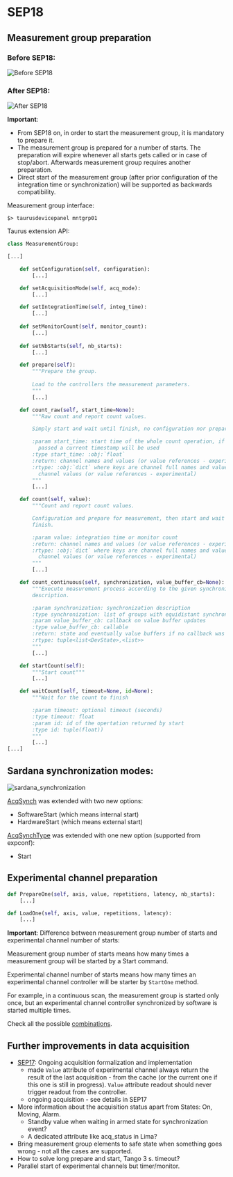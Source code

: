 # SEP18

## Measurement group preparation

### Before SEP18:

![Before SEP18](SEP18_before.png)

### After SEP18:

![After SEP18](SEP18_after.png)

**Important**:

* From SEP18 on, in order to start the measurement group, it is mandatory to 
prepare it.
* The measurement group is prepared for a number of starts. The preparation
will expire whenever all starts gets called or in case of stop/abort.
Afterwards measurement group requires another preparation.
* Direct start of the measurement group (after prior configuration of the
integration time or synchronization) will be supported as backwards
compatibility.

Measurement group interface:

```
$> taurusdevicepanel mntgrp01
```

Taurus extension API:

```python 
class MeasurementGroup:

[...]

    def setConfiguration(self, configuration):
        [...]

    def setAcquisitionMode(self, acq_mode):
        [...]

    def setIntegrationTime(self, integ_time):
        [...]
    
    def setMonitorCount(self, monitor_count):
        [...]
    
    def setNbStarts(self, nb_starts):
        [...]

    def prepare(self):
        """Prepare the group.
        
        Load to the controllers the measurement parameters.
        """
        [...]

    def count_raw(self, start_time=None):
        """Raw count and report count values.

        Simply start and wait until finish, no configuration nor preparation.

        :param start_time: start time of the whole count operation, if not
          passed a current timestamp will be used
        :type start_time: :obj:`float`
        :return: channel names and values (or value references - experimental)
        :rtype: :obj:`dict` where keys are channel full names and values are
          channel values (or value references - experimental)
        """
        [...]

    def count(self, value):
        """Count and report count values.

        Configuration and prepare for measurement, then start and wait until
        finish.

        :param value: integration time or monitor count
        :return: channel names and values (or value references - experimental)
        :rtype: :obj:`dict` where keys are channel full names and values are
          channel values (or value references - experimental)
        """
        [...]

    def count_continuous(self, synchronization, value_buffer_cb=None):
        """Execute measurement process according to the given synchronization
        description.

        :param synchronization: synchronization description
        :type synchronization: list of groups with equidistant synchronizations
        :param value_buffer_cb: callback on value buffer updates
        :type value_buffer_cb: callable
        :return: state and eventually value buffers if no callback was passed
        :rtype: tuple<list<DevState>,<list>>
        """
        [...]

    def startCount(self):
        """Start count"""
        [...]

    def waitCount(self, timeout=None, id=None):
        """Wait for the count to finish

        :param timeout: optional timeout (seconds)
        :type timeout: float
        :param id: id of the opertation returned by start
        :type id: tuple(float))
        """
        [...]
[...]
```


## Sardana synchronization modes:

![sardana_synchronization](sardana_synchronization.png)

[AcqSynch](https://sardana-controls.org/devel/api/sardana/pool/pooldefs.html#sardana.pool.pooldefs.AcqSynch) was extended with two new options:
* SoftwareStart (which means internal start)
* HardwareStart (which means external start)

[AcqSynchType](https://sardana-controls.org/devel/api/sardana/pool/pooldefs.html#acqsynchtype) was extended with one new option (supported from expconf):
* Start


## Experimental channel preparation

```python
def PrepareOne(self, axis, value, repetitions, latency, nb_starts):
    [...]
```

```python
def LoadOne(self, axis, value, repetitions, latency):
    [...]
```

**Important**: Difference between measurement group number of starts and
experimental channel number of starts:

Measurement group number of starts means how many times a measurement group
will be started by a Start command.

Experimental channel number of starts means how many times an experimental
channel controller will be starter by `StartOne` method.

For example, in a continuous scan, the measurement group is started only once,
but an experimental channel controller synchronized by software is started
multiple times.

Check all the possible [combinations](https://github.com/sardana-org/sardana/blob/develop/doc/source/sep/SEP18.md#controllers).


## Further improvements in data acquisition

* [SEP17](https://github.com/sardana-org/sardana/pull/478): Ongoing 
acquisition formalization and implementation
  * made `Value` attribute of experimental channel always return the result of 
  the last acquisition - from the cache (or the current one if this one is 
  still in progress). `Value` attribute readout should never trigger readout
  from the controller. 
  * ongoing acquisition - see details in SEP17
* More information about the acquisition status apart from States: On, 
Moving, Alarm.
    * Standby value when waiting in armed state for synchronization event?
    * A dedicated attribute like acq_status in Lima?
* Bring measurement group elements to safe state when something goes wrong -
 not all the cases are supported.
* How to solve long prepare and start, Tango 3 s. timeout?
* Parallel start of experimental channels but timer/monitor.

